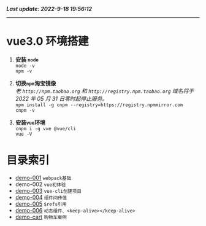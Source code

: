 **_Last update: 2022-9-18 19:56:12_**

---

# vue3.0 环境搭建

1.  **安装 `node`**  
    `node -v`  
    `npm -v`

2.  **切换`npm`淘宝镜像**  
    _老 `http://npm.taobao.org` 和 `http://registry.npm.taobao.org` 域名将于 2022 年 05 月 31 日零时起停止服务。_  
    `npm install -g cnpm --registry=https://registry.npmmirror.com`  
    `cnpm -v`

3.  **安装`vue`环境**  
    `cnpm i -g vue @vue/cli`  
    `vue -V`

# 目录索引

- [demo-001](https://github.com/Laputa1729/vue-demo/tree/main/demo-001) `webpack基础`  
- demo-002 `vue初体验`  
- [demo-003](https://github.com/Laputa1729/vue-demo/tree/main/demo-003) `vue-cli创建项目`  
- [demo-004](https://github.com/Laputa1729/vue-demo/tree/main/demo-004) `组件间传值`  
- [demo-005](https://github.com/Laputa1729/vue-demo/tree/main/demo-005) `$refs引用`  
- [demo-006](https://github.com/Laputa1729/vue-demo/tree/main/demo-006) `动态组件、<keep-alive></keep-alive>`  
- [demo-cart](https://github.com/Laputa1729/vue-demo/tree/main/demo-cart) `购物车案例`  
